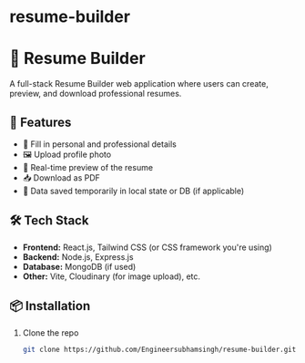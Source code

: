 # resume-builder
# 📝 Resume Builder

A full-stack Resume Builder web application where users can create, preview, and download professional resumes.

## 🚀 Features

- 🎨 Fill in personal and professional details
- 🖼️ Upload profile photo
- 📄 Real-time preview of the resume
- 📥 Download as PDF
- 💾 Data saved temporarily in local state or DB (if applicable)

## 🛠️ Tech Stack

- **Frontend:** React.js, Tailwind CSS (or CSS framework you're using)
- **Backend:** Node.js, Express.js
- **Database:** MongoDB (if used)
- **Other:** Vite, Cloudinary (for image upload), etc.

## 📦 Installation

1. Clone the repo
   ```bash
   git clone https://github.com/Engineersubhamsingh/resume-builder.git
